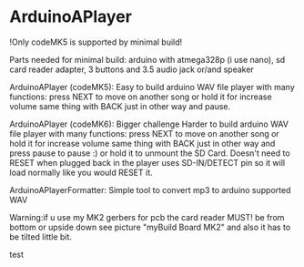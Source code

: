 # ArduinoAPlayer
!Only codeMK5 is supported by minimal build!

Parts needed for minimal build:
arduino with atmega328p (i use nano),
sd card reader adapter,
3 buttons
and 3.5 audio jack or/and speaker


ArduinoAPlayer (codeMK5):
Easy to build arduino WAV file player with many functions:
press NEXT to move on another song or hold it for increase volume
same thing with BACK just in other way and pause.

ArduinoAPlayer (codeMK6):
Bigger challenge
Harder to build arduino WAV file player with many functions:
press NEXT to move on another song or hold it for increase volume
same thing with BACK just in other way and press pause to pause :)
or hold it to unmount the SD Card. Doesn't need to RESET when plugged back in
the player uses SD-IN/DETECT pin so it will load normally like you would RESET it.

ArduinoAPlayerFormatter:
Simple tool to convert mp3 to arduino supported WAV

Warning:if u use my MK2 gerbers for pcb the card reader MUST! be from bottom or upside down
see picture "myBuild Board MK2" and also it has to be tilted little bit.

test
